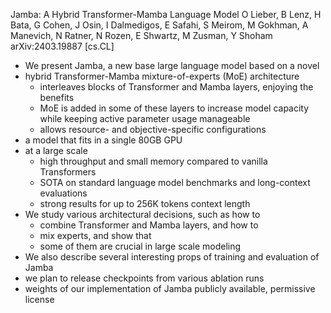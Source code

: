 Jamba: A Hybrid Transformer-Mamba Language Model
O Lieber, B Lenz, H Bata, G Cohen, J Osin, I Dalmedigos, E Safahi, S Meirom,
  M Gokhman, A Manevich, N Ratner, N Rozen, E Shwartz, M Zusman, Y Shoham
arXiv:2403.19887 [cs.CL]

* We present Jamba, a new base large language model based on a novel
* hybrid Transformer-Mamba mixture-of-experts (MoE) architecture
  * interleaves blocks of Transformer and Mamba layers, enjoying the benefits
  * MoE is added in some of these layers to increase model capacity while
    keeping active parameter usage manageable
  * allows resource- and objective-specific configurations
* a model that fits in a single 80GB GPU
* at a large scale
  * high throughput and small memory compared to vanilla Transformers
  * SOTA on standard language model benchmarks and long-context evaluations
  * strong results for up to 256K tokens context length
* We study various architectural decisions, such as how to
  * combine Transformer and Mamba layers, and how to
  * mix experts, and show that
  * some of them are crucial in large scale modeling
* We also describe several interesting props of training and evaluation of Jamba
* we plan to release checkpoints from various ablation runs
* weights of our implementation of Jamba publicly available, permissive license
